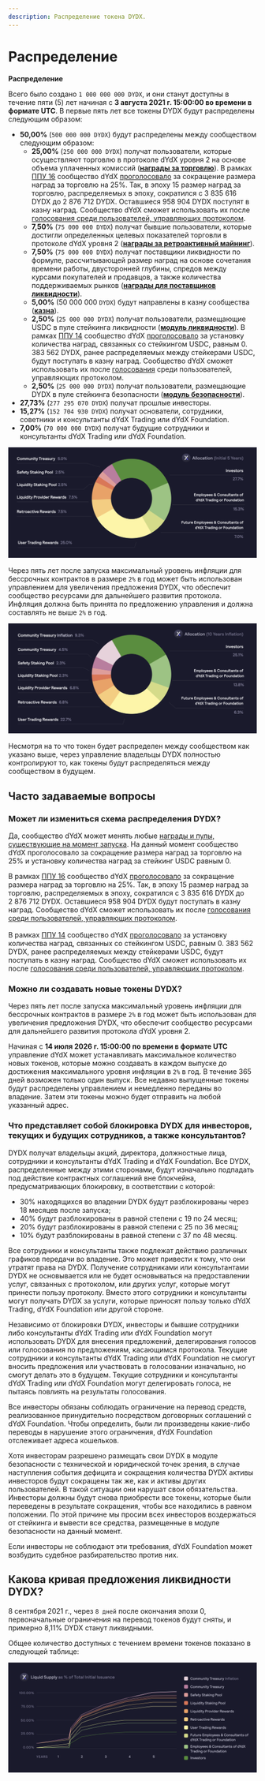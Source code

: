 ```yaml
---
description: Распределение токена DYDX.
---
```


# Распределение

**Распределение**

Всего было создано `1 000 000 000 DYDX`, и они станут доступны в течение пяти (5) лет начиная с **3 августа 2021 г. 15:00:00 во времени в формате UTC**. В первые пять лет все токены DYDX будут распределены следующим образом:

* **50,00%** (`500 000 000 DYDX`) будут распределены между сообществом следующим образом:
  * **25,00%** (`250 000 000 DYDX`) получат пользователи, которые осуществляют торговлю в протоколе dYdX уровня 2 на основе объема уплаченных комиссий ([**награды за торговлю**](../rewards/trading-rewards.md)). В рамках [ППУ 16](https://github.com/dydxfoundation/dip/blob/master/content/dips/DIP-16.md) сообщество dYdX [проголосовало](https://dydx.community/dashboard/proposal/8) за сокращение размера наград за торговлю на 25%. Так, в эпоху 15 размер наград за торговлю, распределяемых в эпоху, сократился с 3 835 616 DYDX до 2 876 712 DYDX. Оставшиеся 958 904 DYDX поступят в казну наград. Сообщество dYdX сможет использовать их после [голосования среди пользователей, управляющих протоколом](https://docs.dydx.community/dydx-governance/voting-and-governance/governance-parameters).
  * **7,50%** (`75 000 000 DYDX`) получат бывшие пользователи, которые достигли определенных целевых показателей торговли в протоколе dYdX уровня 2 ([**награды за ретроактивный майнинг**](../rewards/retroactive-mining-rewards.md)).
  * **7,50%** (`75 000 000 DYDX`) получат поставщики ликвидности по формуле, рассчитывающей размер наград на основе сочетания времени работы, двусторонней глубины, спредов между курсами покупателей и продавцов, а также количества поддерживаемых рынков ([**награды для поставщиков ликвидности**](../rewards/liquidity-provider-rewards.md)).
  * **5,00%** (50 000 000 `DYDX`) будут направлены в казну сообщества ([**казна**](community-treasury.md)).
  * **2,50%** (`25 000 000 DYDX`) получат пользователи, размещающие USDC в пуле стейкинга ликвидности ([**модуль ликвидности**](../staking-pools/liquidity-staking-pool.md)). В рамках [ППУ 14](https://github.com/dydxfoundation/dip/blob/master/content/dips/DIP-14.md) сообщество dYdX [проголосовало](https://dydx.community/dashboard/proposal/7) за установку количества наград, связанных со стейкингом USDC, равным 0. 383 562 DYDX, ранее распределяемых между стейкерами USDC, будут поступать в казну наград. Сообщество dYdX сможет использовать их после [голосования](https://docs.dydx.community/dydx-governance/voting-and-governance/governance-parameters) среди пользователей, управляющих протоколом.
  * **2,50%** (`25 000 000 DYDX`) получат пользователи, размещающие DYDX в пуле стейкинга безопасности ([**модуль безопасности**](../staking-pools/safety-staking-pool.md)).
* **27,73%** (`277 295 070 DYDX`) получат прошлые инвесторы.
* **15,27%** (`152 704 930 DYDX`) получат основатели, сотрудники, советники и консультанты dYdX Trading или dYdX Foundation.
* **7,00%** (`70 000 000 DYDX`) получат будущие сотрудники и консультанты dYdX Trading или dYdX Foundation.

![](../.gitbook/assets/1-dydx-allocations-initial-5-years.png)

Через пять лет после запуска максимальный уровень инфляции для бессрочных контрактов в размере `2%` в год может быть использован управлением для увеличения предложения DYDX, что обеспечит сообщество ресурсами для дальнейшего развития протокола. Инфляция должна быть принята по предложению управления и должна составлять не выше `2%` в год.

![](../.gitbook/assets/1-allocation-10-years-inflation.png)

Несмотря на то что токен будет распределен между сообществом как указано выше, через управление владельцы DYDX полностью контролируют то, как токены будут распределяться между сообществом в будущем.

## **Часто задаваемые вопросы**

### Может ли измениться схема распределения DYDX?

Да, сообщество dYdX может менять любые [награды и пулы, существующие на момент запуска](../voting-and-governance/governance-parameters.md). На данный момент сообщество dYdX проголосовало за сокращение размера наград за торговлю на 25% и установку количества наград за стейкинг USDC равным 0.

В рамках [ППУ 16](https://github.com/dydxfoundation/dip/blob/master/content/dips/DIP-16.md) сообщество dYdX [проголосовало](https://dydx.community/dashboard/proposal/8) за сокращение размера наград за торговлю на 25%. Так, в эпоху 15 размер наград за торговлю, распределяемых в эпоху, сократился с 3 835 616 DYDX до 2 876 712 DYDX. Оставшиеся 958 904 DYDX будут поступать в казну наград. Сообщество dYdX сможет использовать их после [голосования среди пользователей, управляющих протоколом](https://docs.dydx.community/dydx-governance/voting-and-governance/governance-parameters).\
\
  В рамках [ППУ 14](https://github.com/dydxfoundation/dip/blob/master/content/dips/DIP-14.md) сообщество dYdX [проголосовало](https://dydx.community/dashboard/proposal/7) за установку количества наград, связанных со стейкингом USDC, равным 0. 383 562 DYDX, ранее распределяемых между стейкерами USDC, будут поступать в казну наград. Сообщество dYdX сможет использовать их после [голосования среди пользователей, управляющих протоколом](https://docs.dydx.community/dydx-governance/voting-and-governance/governance-parameters).

### **Можно ли создавать новые токены DYDX?**

Через пять лет после запуска максимальный уровень инфляции для бессрочных контрактов в размере `2%` в год может быть использован для увеличения предложения DYDX, что обеспечит сообщество ресурсами для дальнейшего развития протокола dYdX уровня 2.

Начиная с **14 июля 2026 г. 15:00:00 по времени в формате UTC** управление dYdX может устанавливать максимальное количество новых токенов, которые можно создавать в каждом выпуске до достижения максимального уровня инфляции в `2%` в год. В течение 365 дней возможен только один выпуск. Все недавно выпущенные токены будут распределены управлением и немедленно переданы во владение. Затем эти токены можно будет отправить на любой указанный адрес.

### **Что представляет собой блокировка DYDX для инвесторов, текущих и будущих сотрудников, а также консультантов?**

DYDX получат владельцы акций, директора, должностные лица, сотрудники и консультанты dYdX Trading и dYdX Foundation. Все DYDX, распределенные между этими сторонами, будут изначально подпадать под действие контрактных соглашений вне блокчейна, предусматривающих блокировку, в соответствии с которой:

* 30% находящихся во владении DYDX будут разблокированы через 18 месяцев после запуска;
* 40% будут разблокированы в равной степени с 19 по 24 месяц;
* 20% будут разблокированы в равной степени с 25 по 36 месяц;
* 10% будут разблокированы в равной степени с 37 по 48 месяц.

Все сотрудники и консультанты также подлежат действию различных графиков передачи во владение. Это может привести к тому, что они утратят права на DYDX. Получение сотрудниками или консультантами DYDX не основывается или не будет основываться на предоставлении услуг, связанных с протоколом, или других услуг, которые могут принести пользу протоколу. Вместо этого сотрудники и консультанты могут получать DYDX за услуги, которые приносят пользу только dYdX Trading, dYdX Foundation или другой стороне.

Независимо от блокировки DYDX, инвесторы и бывшие сотрудники либо консультанты dYdX Trading или dYdX Foundation могут использовать DYDX для внесения предложений, делегирования голосов или голосования по предложениям, касающимся протокола. Текущие сотрудники и консультанты dYdX Trading или dYdX Foundation не смогут вносить предложения или участвовать в голосовании изначально, но смогут делать это в будущем. Текущие сотрудники и консультанты dYdX Trading или dYdX Foundation могут делегировать голоса, не пытаясь повлиять на результаты голосования.

Все инвесторы обязаны соблюдать ограничение на перевод средств, реализованное принудительно посредством договорных соглашений с dYdX Foundation. Чтобы определить, были ли произведены какие-либо переводы в нарушение этого ограничения, dYdX Foundation отслеживает адреса кошельков.

Хотя инвесторам разрешено размещать свои DYDX в модуле безопасности с технической и юридической точек зрения, в случае наступления события дефицита и сокращения количества DYDX активы инвесторов будут сокращены так же, как и активы других пользователей. В такой ситуации они нарушат свои обязательства. Инвесторы должны будут снова приобрести все токены, которые были переведены в результате сокращения, чтобы все находились в равном положении. По этой причине мы просим всех инвесторов воздержаться от стейкинга и вывести все средства, размещенные в модуле безопасности на данный момент.

Если инвесторы не соблюдают эти требования, dYdX Foundation может возбудить судебное разбирательство против них.

## Какова кривая предложения ликвидности DYDX?

8 сентября 2021 г., через `8 дней` после окончания эпохи 0, первоначальные ограничения на перевод токенов будут сняты, и примерно 8,11% DYDX станут ликвидными.

Общее количество доступных с течением времени токенов показано в следующей таблице:

![](../.gitbook/assets/1-liquid-supply-schedule.png)
